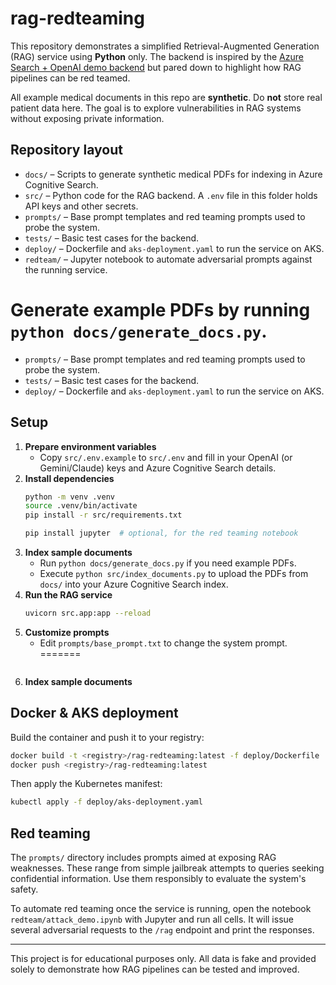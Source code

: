 # rag-redteaming

This repository demonstrates a simplified Retrieval-Augmented Generation (RAG) service
using **Python** only. The backend is inspired by the
[Azure Search + OpenAI demo backend](https://github.com/Azure-Samples/azure-search-openai-demo/tree/main/app/backend)
but pared down to highlight how RAG pipelines can be red teamed.

All example medical documents in this repo are **synthetic**. Do **not** store real
patient data here. The goal is to explore vulnerabilities in RAG systems without
exposing private information.

## Repository layout


- `docs/` – Scripts to generate synthetic medical PDFs for indexing in Azure Cognitive Search.
- `src/` – Python code for the RAG backend. A `.env` file in this folder holds API keys
 and other secrets.
- `prompts/` – Base prompt templates and red teaming prompts used to probe the system.
- `tests/` – Basic test cases for the backend.
- `deploy/` – Dockerfile and `aks-deployment.yaml` to run the service on AKS.
- `redteam/` – Jupyter notebook to automate adversarial prompts against the running service.

Generate example PDFs by running `python docs/generate_docs.py`.
=======

- `prompts/` – Base prompt templates and red teaming prompts used to probe the system.
- `tests/` – Basic test cases for the backend.
- `deploy/` – Dockerfile and `aks-deployment.yaml` to run the service on AKS.



## Setup

1. **Prepare environment variables**
   - Copy `src/.env.example` to `src/.env` and fill in your OpenAI (or Gemini/Claude)
     keys and Azure Cognitive Search details.
2. **Install dependencies**
   ```bash
   python -m venv .venv
   source .venv/bin/activate
   pip install -r src/requirements.txt

   pip install jupyter  # optional, for the red teaming notebook
   ```
3. **Index sample documents**
   - Run `python docs/generate_docs.py` if you need example PDFs.
   - Execute `python src/index_documents.py` to upload the PDFs from `docs/` into your Azure Cognitive Search index.
4. **Run the RAG service**
   ```bash
   uvicorn src.app:app --reload
   ```
5. **Customize prompts**
   - Edit `prompts/base_prompt.txt` to change the system prompt.
=======
   ```
3. **Index sample documents**



## Docker & AKS deployment

Build the container and push it to your registry:
```bash
docker build -t <registry>/rag-redteaming:latest -f deploy/Dockerfile .
docker push <registry>/rag-redteaming:latest
```
Then apply the Kubernetes manifest:
```bash
kubectl apply -f deploy/aks-deployment.yaml
```

## Red teaming

The `prompts/` directory includes prompts aimed at exposing RAG weaknesses.
These range from simple jailbreak attempts to queries seeking confidential
information. Use them responsibly to evaluate the system's safety.


To automate red teaming once the service is running, open the notebook
`redteam/attack_demo.ipynb` with Jupyter and run all cells. It will issue
several adversarial requests to the `/rag` endpoint and print the responses.


---
This project is for educational purposes only. All data is fake and provided
solely to demonstrate how RAG pipelines can be tested and improved.
